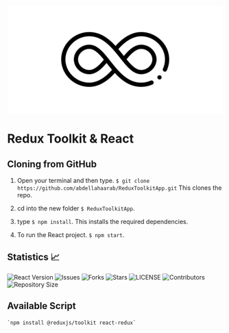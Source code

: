 ![Enterprise](./public/assets/banner.jpg)


# Redux Toolkit & React



## Cloning from GitHub 

1. Open your terminal and then type. `$ git clone https://github.com/abdellahaarab/ReduxToolkitApp.git` This clones the repo.
2. cd into the new folder `$ ReduxToolkitApp`.

3. type  `$ npm install`. This installs the required dependencies.
3. To run the React project. `$ npm start`.

##  Statistics 📈

 ![React Version](https://img.shields.io/badge/React-18-dodgerblue?style=for-the-badge&logo=appveyor)
![Issues](https://img.shields.io/github/issues/abdellahaarab/ReduxToolkitApp?style=for-the-badge&logo=appveyor)
![Forks](https://img.shields.io/github/forks/abdellahaarab/ReduxToolkitApp?style=for-the-badge&logo=appveyor)
![Stars](https://img.shields.io/github/stars/abdellahaarab/ReduxToolkitApp?style=for-the-badge&logo=appveyor)
![LICENSE](https://img.shields.io/github/license/abdellahaarab/ReduxToolkitApp?style=for-the-badge&logo=appveyor)
![Contributors](https://img.shields.io/github/contributors/abdellahaarab/ReduxToolkitApp?style=for-the-badge&logo=appveyor)
![Repository Size](https://img.shields.io/github/repo-size/abdellahaarab/ReduxToolkitApp?style=for-the-badge&logo=appveyor)</br>




## Available Script

    `npm install @reduxjs/toolkit react-redux`

